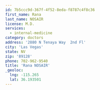 ```yaml
---
id: 7b5ccc9d-367f-4f52-8eda-f8787c4f8c36
first_name: Rana
last_name: NOSAIR
license: M.D.
services:
  - internal-medicine
category: doctors
address: '2880 N Tenaya Way  2nd Fl'
city: 'Las Vegas'
state: NV
zip: '89128'
phone: 702-962-9540
title: 'Rana NOSAIR'
_geoloc:
  lng: -115.265
  lat: 36.193501
---
```

